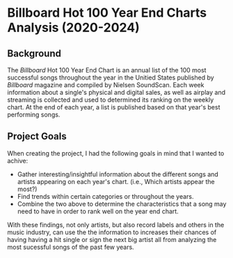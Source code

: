#  Billboard Hot 100 Year End Charts Analysis (2020-2024)
## Background
The *Billboard* Hot 100 Year End Chart is an annual list of the 100 most successful songs throughout the year in the Unitied States published by *Billboard* magazine and compiled by Nielsen SoundScan. Each week information about a single's physical and digital sales, as well as airplay and streaming is collected and used to determined its ranking on the weekly chart. At the end of each year, a list is published based on that year's best performing songs.
## Project Goals
When creating the project, I had the following goals in mind that I wanted to achive:
* Gather interesting/insightful information about the different songs and artists appearing on each year's chart. (i.e., Which artists appear the most?)
* Find trends within certain categories or throughout the years.
* Combine the two above to determine the characteristics that a song may need to have in order to rank well on the year end chart. <br>

With these findings, not only artists, but also record labels and others in the music industry, can use the the information to increases their chances
of having having a hit single or sign the next big artist all from analyzing the most sucessful songs of the past few years. 
